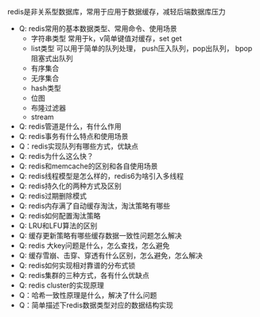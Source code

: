 redis是非关系型数据库，常用于应用于数据缓存，减轻后端数据库压力
* Q: redis常用的基本数据类型、常用命令、使用场景<br>
   * 字符串类型 常用于k，v简单键值对缓存，set get
   * list类型 可以用于简单的队列处理， push压入队列，pop出队列， bpop阻塞式出队列
   * 有序集合 
   * 无序集合
   * hash类型
   * 位图
   * 布隆过滤器
   * stream
* Q: redis管道是什么，有什么作用 <br>
* Q: redis事务有什么特点和使用场景 <br>
* Q：redis实现队列有哪些方式，优缺点 <br>
* Q: redis为什么这么快？<br>
* Q: redis和memcache的区别和各自使用场景 <br>
* Q: redis线程模型是怎么样的，redis6为啥引入多线程 <br>
* Q: redis持久化的两种方式及区别 <br>
* Q: redis过期删除模式 <br>
* Q: redis内存满了自动缓存淘汰，淘汰策略有哪些 <br>
* Q: redis如何配置淘汰策略<br>
* Q: LRU和LFU算法的区别<br>
* Q: 缓存更新策略有哪些缓存数据一致性问题怎么解决<br>
* Q: redis 大key问题是什么，怎么查找，怎么避免<br>
* Q: 缓存雪崩、击穿、穿透有什么区别，怎么避免，怎么解决<br>
* Q: redis如何实现相对靠谱的分布式锁<br>
* Q: redis集群的三种方式，各有什么优缺点<br>
* Q: redis cluster的实现原理<br>
* Q：哈希一致性原理是什么，解决了什么问题<br>
* Q：简单描述下redis数据类型对应的数据结构实现<br>